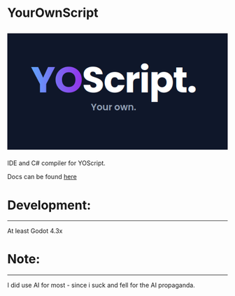 # YourOwnScript
![YOScript. Your Own](images/YourOwn.png)
---
IDE and C# compiler for YOScript.

Docs can be found [here](HELP.md)

# Development:
---
At least Godot 4.3x

# Note:
---
I did use AI for most - since i suck and fell for the AI propaganda.
